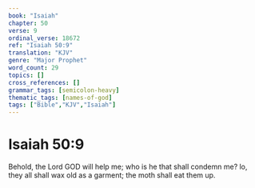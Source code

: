 ```yaml
---
book: "Isaiah"
chapter: 50
verse: 9
ordinal_verse: 18672
ref: "Isaiah 50:9"
translation: "KJV"
genre: "Major Prophet"
word_count: 29
topics: []
cross_references: []
grammar_tags: [semicolon-heavy]
thematic_tags: [names-of-god]
tags: ["Bible","KJV","Isaiah"]
---
```


# Isaiah 50:9

Behold, the Lord GOD will help me; who is he that shall condemn me? lo, they all shall wax old as a garment; the moth shall eat them up.
